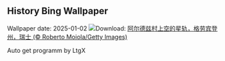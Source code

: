 ## History Bing Wallpaper
Wallpaper date: 2025-01-02
![](https://www.bing.com/th?id=OHR.ArdezSwitzerland_ZH-CN5605305240_UHD.jpg&w=1000)Download: [阿尔德兹村上空的星轨，格劳宾登州，瑞士 (© Roberto Moiola/Getty Images)](https://www.bing.com/th?id=OHR.ArdezSwitzerland_ZH-CN5605305240_UHD.jpg)

Auto get programm by LtgX
